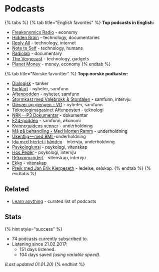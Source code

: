# Podcasts

{% tabs %}
{% tab title="English favorites" %}
**Top podcasts in English:**

* [Freakonomics Radio](http://freakonomics.com/) - economy
* [Hidden Brain](https://www.npr.org/series/423302056/hidden-brain?t=1559991843436) - technology, documentaries
* [Reply All](https://gimletmedia.com/shows/reply-all) - technology, internet
* [Note to Self](https://www.wnycstudios.org/shows/notetoself) - technology, humans
* [Radiolab](https://www.wnycstudios.org/shows/radiolab) - documentary
* [The Vergecast](https://www.theverge.com/the-vergecast) - technology, gadgets
* [Planet Money](https://www.npr.org/podcasts/510289/planet-money) - money, economy
{% endtab %}

{% tab title="Norske favoritter" %}
**Topp norske podkaster:**

* [Dialogisk](https://www.modernemedia.no/dialogisk) - tanker
* [Forklart](https://www.aftenposten.no/emne/Forklart) - nyheter, samfunn
* [Aftenpodden](https://www.aftenposten.no/podkast#/aftenpodden) - nyheter, samfunn
* [Stormkast med Valebrokk & Stordalen](https://podtail.com/no/podcast/stormkast-med-valebrokk-stordalen/) - samfunn, intervju
* [Gievær og gjengen - VG](https://www.vg.no/podcast/giaever-og-joffen/) - nyheter, samfunn
* [Teknologimagasinet Aftenposten](https://www.aftenposten.no/tag/Teknologimagasinet) - teknologi
* [NRK — P3 Dokumentar](https://p3.no/dokumentar/) - dokumentar
* [E24-podden](https://e24.no/podcast/e24-podden/) - samfunn, økonomi
* [Kvinneguidens venner](https://podtail.com/no/podcast/kvinneguidens-venner/) - underholdning
* [Må på behandling - Med Morten Ramm](https://podtail.com/no/podcast/ma-pa-behandling-med-morten-ramm/) - underholdning
* [Ukentlig — med BMI ](https://podcasts.apple.com/us/podcast/ukentlig-med-bmi/id1079815535)-underholdning
* [Ida med hjertet i hånden](https://podtail.com/no/podcast/ida-med-hjertet-i-handen/) - intervju, underholdning
* [Psykologlunsj](https://podtail.com/no/podcast/psykologlunsj/) - psykologi, vitenskap
* [Hos Peder](https://radio.nrk.no/podkast/hos_peder/nrkno-poddkast-25572-129444-10012018015400) - psykologi, intervju
* [Rekommandert](http://www.rubicontv.no/radio/25/rekommandert) - vitenskap, intervju
* [Ekko](https://radio.nrk.no/podkast/ekko_-_et_aktuelt_samfunnsprogram) - vitenskap
* [Preik med Jan Erik Kjerpeseth](https://kjerpeseth.no/preik/) - ledelse, selskap.
{% endtab %}
{% endtabs %}

## Related

*  [Learn anything](https://github.com/learn-anything/podcasts#readme) - curated list of podcasts

## Stats

{% hint style="success" %}
* 74 podcasts currently subscribed to.
* Listening since 21.02.2017:
  * 151 days listened.
  * 104 days saved _\(using variable speed\)_.

_\(Last updated  01.01.20\)_
{% endhint %}

